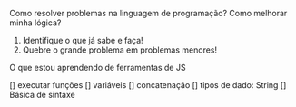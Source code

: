 Como resolver problemas na linguagem de programação?
Como melhorar minha lógica?

1. Identifique o que já sabe e faça!
2. Quebre o grande problema em problemas menores!

O que estou aprendendo de ferramentas de JS

[] executar funções 
[] variáveis
[] concatenação
[] tipos de dado: String
[] Básica de sintaxe
